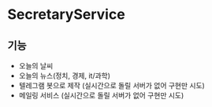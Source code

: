 # SecretaryService

## 기능
* 오늘의 날씨
* 오늘의 뉴스(정치, 경제, it/과학)
* 텔레그램 봇으로 제작 (실시간으로 돌릴 서버가 없어 구현만 시도)
* 메일링 서비스 (실시간으로 돌릴 서버가 없어 구현만 시도)
